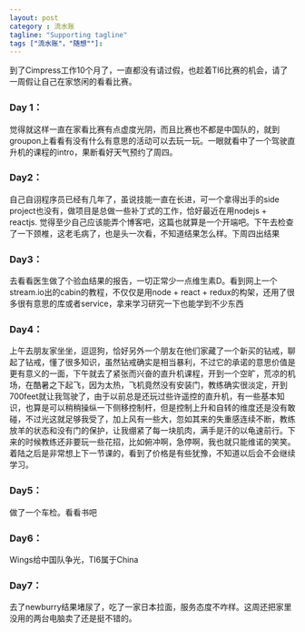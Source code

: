 ```yaml
---
layout: post
category : 流水账
tagline: "Supporting tagline"
tags ["流水账"，"随想""]:
---
```



到了Cimpress工作10个月了，一直都没有请过假，也趁着TI6比赛的机会，请了一周假让自己在家悠闲的看看比赛。

### Day 1： 
觉得就这样一直在家看比赛有点虚度光阴，而且比赛也不都是中国队的，就到groupon上看看有没有什么有意思的活动可以去玩一玩。一眼就看中了一个驾驶直升机的课程的intro，果断看好天气预约了周四。

### Day2：
自己自诩程序员已经有几年了，虽说技能一直在长进，可一个拿得出手的side project也没有，做项目是总做一些补丁式的工作，恰好最近在用nodejs + reactjs. 觉得至少自己应该能弄个博客吧，这篇也就算是一个开端吧。下午去检查了一下颈椎，这老毛病了，也是头一次看，不知道结果怎么样。下周四出结果

### Day3：
去看看医生做了个验血结果的报告，一切正常少一点维生素D。看到网上一个stream.io出的cabin的教程，不仅仅是用node + react + redux的构架，还用了很多很有意思的库或者service，拿来学习研究一下也能学到不少东西

### Day4：
上午去朋友家坐坐，逗逗狗，恰好另外一个朋友在他们家藏了一个新买的钻戒，聊起了钻戒，懂了很多知识，虽然钻戒确实是相当暴利，不过它的承诺的意思价值是更有意义的一面，下午就去了紧张而兴奋的直升机课程，开到一个空旷，荒凉的机场，在酷暑之下起飞，因为太热，飞机竟然没有安装门，教练确实很淡定，开到700feet就让我驾驶了，由于以前总是还玩过些许遥控的直升机，有一些基本知识，也算是可以稍稍操纵一下侧移控制杆，但是控制上升和自转的维度还是没有敢碰，不过光这就足够我受了，加上风有一些大，忽如其来的失重感连续不断，教练放羊的状态和没有门的保护，让我绷紧了每一块肌肉，满手是汗的以龟速前行。下来的时候教练还非要玩一些花招，比如俯冲啊，急停啊，我也就只能维诺的笑笑。着陆之后是非常想上下一节课的，看到了价格是有些犹豫，不知道以后会不会继续学习。

### Day5：
做了一个车检。看看书吧

### Day6： 
Wings给中国队争光，TI6属于China

### Day7：
去了newburry结果堵尿了，吃了一家日本拉面，服务态度不咋样。这周还把家里没用的两台电脑卖了还是挺不错的。